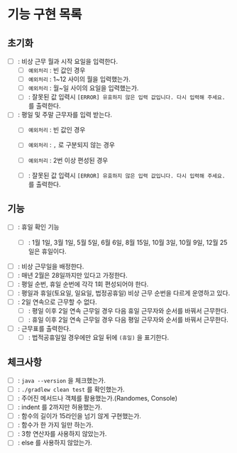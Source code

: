 # 기능 구현 목록

## 초기화
- [ ] : 비상 근무 월과 시작 요일을 입력한다.
  - [ ] `예외처리` : 빈 값인 경우
  - [ ] `예외처리` : 1~12 사이의 월을 입력했는가.
  - [ ] `예외처리` : 월~일 사이의 요일을 입력했는가.
  - [ ] : 잘못된 값 입력시 `[ERROR] 유효하지 않은 입력 값입니다. 다시 입력해 주세요.` 를 출력한다.
  
- [ ] : 평일 및 주말 근무자를 입력 받는다.
  - [ ] `예외처리` : 빈 값인 경우
  - [ ] `예외처리` : `,` 로 구분되지 않는 경우
  - [ ] `예외처리` : 2번 이상 편성된 경우
  - [ ] : 잘못된 값 입력시 `[ERROR] 유효하지 않은 입력 값입니다. 다시 입력해 주세요.` 를 출력한다.
  

## 기능
- [ ] : 휴일 확인 기능
  - [ ] : 1월 1일, 3월 1일, 5월 5일, 6월 6일, 8월 15일, 10월 3일, 10월 9일, 12월 25일은 휴일이다.


- [ ] : 비상 근무일을 배정한다.
- [ ] : 매년 2월은 28일까지만 있다고 가정한다.
- [ ] : 평일 순번, 휴일 순번에 각각 1회 편성되어야 한다.
- [ ] : 평일과 휴일(토요일, 일요일, 법정공휴일) 비상 근무 순번을 다르게 운영하고 있다.
- [ ] : 2일 연속으로 근무할 수 없다.
  - [ ] : 평일 이후 2일 연속 근무일 경우 다음 휴일 근무자와 순서를 바꿔서 근무한다.
  - [ ] : 휴일 이후 2일 연속 근무일 경우 다음 평일 근무자와 순서를 바꿔서 근무한다.

- [ ] : 근무표를 출력한다.
  - [ ] : 법적공휴일일 경우에만 요일 뒤에 `(휴일)` 을 표기한다. 

## 체크사항
- [ ] : `java --version` 을 체크했는가.
- [ ] : `./gradlew clean test` 를 확인했는가.
- [ ] : 주어진 메서드나 객체를 활용했는가.(Randomes, Console)
- [ ] : indent 를 2까지만 허용했는가.
- [ ] : 함수의 길이가 15라인을 넘기 않게 구현했는가.
- [ ] : 함수가 한 가지 일만 하는가.
- [ ] : 3항 연산자를 사용하지 않았는가.
- [ ] : else 를 사용하지 않았는가.
